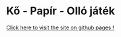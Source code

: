 # Kő - Papír - Olló játék

[Click here to visit the site on github pages !](https://s2k-web.github.io/rock-paper-scisor/)
